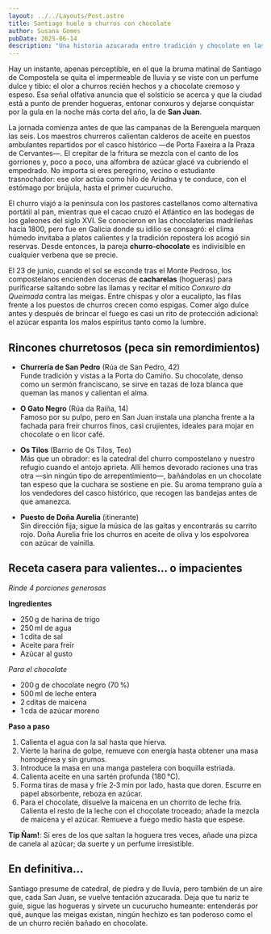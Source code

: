 ```yaml
---
layout: ../../Layouts/Post.astro   
title: Santiago huele a churros con chocolate
author: Susana Gomes
pubDate: 2025-06-14
description: "Una historia azucarada entre tradición y chocolate en las calles de Santiago durante la víspera de San Juan."
---
```



Hay un instante, apenas perceptible, en el que la bruma matinal de Santiago de Compostela se quita el impermeable de lluvia y se viste con un perfume dulce y tibio: el olor a churros recién hechos y a chocolate cremoso y espeso. Esa señal olfativa anuncia que el solsticio se acerca y que la ciudad está a punto de prender hogueras, entonar conxuros y dejarse conquistar por la gula en la noche más corta del año, la de **San Juan**.

La jornada comienza antes de que las campanas de la Berenguela marquen las seis. Los maestros churreros calientan calderos de aceite en puestos ambulantes repartidos por el casco histórico —de Porta Faxeira a la Praza de Cervantes—. El crepitar de la fritura se mezcla con el canto de los gorriones y, poco a poco, una alfombra de azúcar glacé va cubriendo el empedrado. No importa si eres peregrino, vecino o estudiante trasnochador: ese olor actúa como hilo de Ariadna y te conduce, con el estómago por brújula, hasta el primer cucurucho.

El churro viajó a la península con los pastores castellanos como alternativa portátil al pan, mientras que el cacao cruzó el Atlántico en las bodegas de los galeones del siglo XVI. Se conocieron en las chocolaterías madrileñas hacia 1800, pero fue en Galicia donde su idilio se consagró: el clima húmedo invitaba a platos calientes y la tradición repostera los acogió sin reservas. Desde entonces, la pareja **churro‑chocolate** es indivisible en cualquier verbena que se precie.

El 23 de junio, cuando el sol se esconde tras el Monte Pedroso, los compostelanos encienden docenas de **cacharelas** (hogueras) para purificarse saltando sobre las llamas y recitar el mítico *Conxuro da Queimada* contra las meigas. Entre chispas y olor a eucalipto, las filas frente a los puestos de churros crecen como espigas. Comer algo dulce antes y después de brincar el fuego es casi un rito de protección adicional: el azúcar espanta los malos espíritus tanto como la lumbre.

## Rincones churretosos (peca sin remordimientos)

- **Churrería de San Pedro** (Rúa de San Pedro, 42)\
  Funde tradición y vistas a la Porta do Camiño. Su chocolate, denso como un sermón franciscano, se sirve en tazas de loza blanca que queman las manos y calientan el alma.

- **O Gato Negro** (Rúa da Raíña, 14)\
  Famoso por su pulpo, pero en San Juan instala una plancha frente a la fachada para freír churros finos, casi crujientes, ideales para mojar en chocolate o en licor café.

- **Os Tilos** (Barrio de Os Tilos, Teo)\
  Más que un obrador: es la catedral del churro compostelano y nuestro refugio cuando el antojo aprieta. Allí hemos devorado raciones una tras otra —sin ningún tipo de arrepentimiento—, bañándolas en un chocolate tan espeso que la cuchara se sostiene en pie. Su aroma temprano guía a los vendedores del casco histórico, que recogen las bandejas antes de que amanezca.

- **Puesto de Doña Aurelia** (itinerante)\
  Sin dirección fija; sigue la música de las gaitas y encontrarás su carrito rojo. Doña Aurelia fríe los churros en aceite de oliva y los espolvorea con azúcar de vainilla.

## Receta casera para valientes… o impacientes

*Rinde 4 porciones generosas*

**Ingredientes**

- 250 g de harina de trigo
- 250 ml de agua
- 1 cdita de sal
- Aceite para freír
- Azúcar al gusto

*Para el chocolate*

- 200 g de chocolate negro (70 %)
- 500 ml de leche entera
- 2 cditas de maicena
- 1 cda de azúcar moreno

**Paso a paso**

1. Calienta el agua con la sal hasta que hierva.
2. Vierte la harina de golpe, remueve con energía hasta obtener una masa homogénea y sin grumos.
3. Introduce la masa en una manga pastelera con boquilla estriada.
4. Calienta aceite en una sartén profunda (180 °C).
5. Forma tiras de masa y fríe 2‑3 min por lado, hasta que doren. Escurre en papel absorbente, reboza en azúcar.
6. Para el chocolate, disuelve la maicena en un chorrito de leche fría. Calienta el resto de la leche con el chocolate troceado; añade la mezcla de maicena y el azúcar. Remueve a fuego medio hasta que espese.


**Tip Ñam!**: Si eres de los que saltan la hoguera tres veces, añade una pizca de canela al azúcar; da suerte y un perfume irresistible.


## En definitiva...

Santiago presume de catedral, de piedra y de lluvia, pero también de un aire que, cada San Juan, se vuelve tentación azucarada. Deja que tu nariz te guíe, sigue las hogueras y sírvete un cucurucho humeante: entenderás por qué, aunque las meigas existan, ningún hechizo es tan poderoso como el de un churro recién bañado en chocolate.
